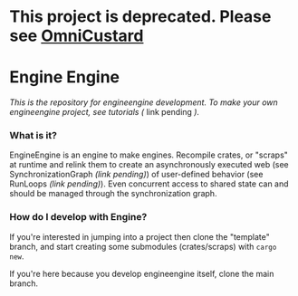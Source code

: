 # This project is deprecated. Please see [OmniCustard](https://github.com/ashlotl/omni-custard)

# Engine Engine
_This is the repository for engineengine development. To make your own engineengine project, see tutorials (_ link pending _)._

### **What is it?**
EngineEngine is an engine to make engines. Recompile crates, or "scraps" at runtime and relink them to create an asynchronously executed web (see SynchronizationGraph _(link pending)_) of user-defined behavior (see RunLoops _(link pending)_). Even concurrent access to shared state can and should be managed through the synchronization graph.

### **How do I develop with Engine?**
If you're interested in jumping into a project then clone the "template" branch, and start creating some submodules (crates/scraps) with `cargo new`.

If you're here because you develop engineengine itself, clone the main branch.
